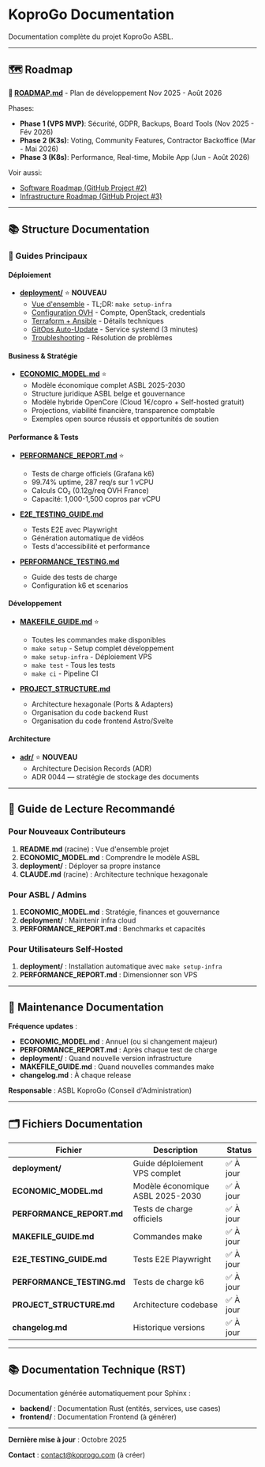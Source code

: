 # KoproGo Documentation

Documentation complète du projet KoproGo ASBL.

---

## 🗺️ Roadmap

**📅 [ROADMAP.md](ROADMAP.md)** - Plan de développement Nov 2025 - Août 2026

Phases:
- **Phase 1 (VPS MVP)**: Sécurité, GDPR, Backups, Board Tools (Nov 2025 - Fév 2026)
- **Phase 2 (K3s)**: Voting, Community Features, Contractor Backoffice (Mar - Mai 2026)
- **Phase 3 (K8s)**: Performance, Real-time, Mobile App (Jun - Août 2026)

Voir aussi:
- [Software Roadmap (GitHub Project #2)](https://github.com/users/gilmry/projects/2)
- [Infrastructure Roadmap (GitHub Project #3)](https://github.com/users/gilmry/projects/3)

---

## 📚 Structure Documentation

### 🎯 Guides Principaux

#### Déploiement
- **[deployment/](deployment/)** ⭐ **NOUVEAU**
  - [Vue d'ensemble](deployment/index.md) - TL;DR: `make setup-infra`
  - [Configuration OVH](deployment/ovh-setup.md) - Compte, OpenStack, credentials
  - [Terraform + Ansible](deployment/terraform-ansible.md) - Détails techniques
  - [GitOps Auto-Update](deployment/gitops.md) - Service systemd (3 minutes)
  - [Troubleshooting](deployment/troubleshooting.md) - Résolution de problèmes

#### Business & Stratégie
- **[ECONOMIC_MODEL.md](ECONOMIC_MODEL.md)** ⭐
  - Modèle économique complet ASBL 2025-2030
  - Structure juridique ASBL belge et gouvernance
  - Modèle hybride OpenCore (Cloud 1€/copro + Self-hosted gratuit)
  - Projections, viabilité financière, transparence comptable
  - Exemples open source réussis et opportunités de soutien

#### Performance & Tests
- **[PERFORMANCE_REPORT.md](PERFORMANCE_REPORT.md)** ⭐
  - Tests de charge officiels (Grafana k6)
  - 99.74% uptime, 287 req/s sur 1 vCPU
  - Calculs CO₂ (0.12g/req OVH France)
  - Capacité: 1,000-1,500 copros par vCPU

- **[E2E_TESTING_GUIDE.md](E2E_TESTING_GUIDE.md)**
  - Tests E2E avec Playwright
  - Génération automatique de vidéos
  - Tests d'accessibilité et performance

- **[PERFORMANCE_TESTING.md](PERFORMANCE_TESTING.md)**
  - Guide des tests de charge
  - Configuration k6 et scenarios

#### Développement
- **[MAKEFILE_GUIDE.md](MAKEFILE_GUIDE.md)** ⭐
  - Toutes les commandes make disponibles
  - `make setup` - Setup complet développement
  - `make setup-infra` - Déploiement VPS
  - `make test` - Tous les tests
  - `make ci` - Pipeline CI

- **[PROJECT_STRUCTURE.md](PROJECT_STRUCTURE.md)**
  - Architecture hexagonale (Ports & Adapters)
  - Organisation du code backend Rust
  - Organisation du code frontend Astro/Svelte

#### Architecture
- **[adr/](adr/)** ⭐ **NOUVEAU**
  - Architecture Decision Records (ADR)
  - ADR 0044 — stratégie de stockage des documents

---

## 📖 Guide de Lecture Recommandé

### Pour Nouveaux Contributeurs
1. **README.md** (racine) : Vue d'ensemble projet
2. **ECONOMIC_MODEL.md** : Comprendre le modèle ASBL
3. **deployment/** : Déployer sa propre instance
4. **CLAUDE.md** (racine) : Architecture technique hexagonale

### Pour ASBL / Admins
1. **ECONOMIC_MODEL.md** : Stratégie, finances et gouvernance
2. **deployment/** : Maintenir infra cloud
3. **PERFORMANCE_REPORT.md** : Benchmarks et capacités

### Pour Utilisateurs Self-Hosted
1. **deployment/** : Installation automatique avec `make setup-infra`
2. **PERFORMANCE_REPORT.md** : Dimensionner son VPS

---

## 🔄 Maintenance Documentation

**Fréquence updates** :
- **ECONOMIC_MODEL.md** : Annuel (ou si changement majeur)
- **PERFORMANCE_REPORT.md** : Après chaque test de charge
- **deployment/** : Quand nouvelle version infrastructure
- **MAKEFILE_GUIDE.md** : Quand nouvelles commandes make
- **changelog.md** : À chaque release

**Responsable** : ASBL KoproGo (Conseil d'Administration)

---

## 🗂️ Fichiers Documentation

| Fichier | Description | Status |
|---------|-------------|--------|
| **deployment/** | Guide déploiement VPS complet | ✅ À jour |
| **ECONOMIC_MODEL.md** | Modèle économique ASBL 2025-2030 | ✅ À jour |
| **PERFORMANCE_REPORT.md** | Tests de charge officiels | ✅ À jour |
| **MAKEFILE_GUIDE.md** | Commandes make | ✅ À jour |
| **E2E_TESTING_GUIDE.md** | Tests E2E Playwright | ✅ À jour |
| **PERFORMANCE_TESTING.md** | Tests de charge k6 | ✅ À jour |
| **PROJECT_STRUCTURE.md** | Architecture codebase | ✅ À jour |
| **changelog.md** | Historique versions | ✅ À jour |

---

## 📚 Documentation Technique (RST)

Documentation générée automatiquement pour Sphinx :

- **backend/** : Documentation Rust (entités, services, use cases)
- **frontend/** : Documentation Frontend (à générer)

---

**Dernière mise à jour** : Octobre 2025

**Contact** : contact@koprogo.com (à créer)
